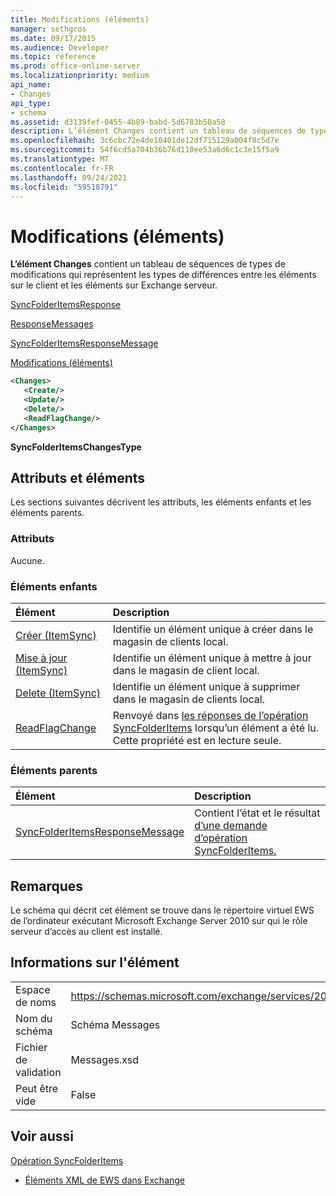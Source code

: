 ```yaml
---
title: Modifications (éléments)
manager: sethgros
ms.date: 09/17/2015
ms.audience: Developer
ms.topic: reference
ms.prod: office-online-server
ms.localizationpriority: medium
api_name:
- Changes
api_type:
- schema
ms.assetid: d3139fef-0455-4b89-babd-5d6783b50a58
description: L’élément Changes contient un tableau de séquences de types de modifications qui représentent les types de différences entre les éléments sur le client et les éléments sur Exchange serveur.
ms.openlocfilehash: 3c6cbc72e4de10401de12df715129a004f8c5d7e
ms.sourcegitcommit: 54f6cd5a704b36b76d110ee53a6d6c1c3e15f5a9
ms.translationtype: MT
ms.contentlocale: fr-FR
ms.lasthandoff: 09/24/2021
ms.locfileid: "59518791"
---
```

# <a name="changes-items"></a>Modifications (éléments)

**L’élément Changes** contient un tableau de séquences de types de modifications qui représentent les types de différences entre les éléments sur le client et les éléments sur Exchange serveur. 
  
[SyncFolderItemsResponse](syncfolderitemsresponse.md)
  
[ResponseMessages](responsemessages.md)
  
[SyncFolderItemsResponseMessage](syncfolderitemsresponsemessage.md)
  
[Modifications (éléments)](changes-items.md)
  
```xml
<Changes>
   <Create/>
   <Update/>
   <Delete/>
   <ReadFlagChange/>
</Changes>
```

 **SyncFolderItemsChangesType**
## <a name="attributes-and-elements"></a>Attributs et éléments

Les sections suivantes décrivent les attributs, les éléments enfants et les éléments parents.
  
### <a name="attributes"></a>Attributs

Aucune.
  
### <a name="child-elements"></a>Éléments enfants

|**Élément**|**Description**|
|:-----|:-----|
|[Créer (ItemSync)](create-itemsync.md) <br/> |Identifie un élément unique à créer dans le magasin de clients local.  <br/> |
|[Mise à jour (ItemSync)](update-itemsync.md) <br/> |Identifie un élément unique à mettre à jour dans le magasin de client local.  <br/> |
|[Delete (ItemSync)](delete-itemsync.md) <br/> |Identifie un élément unique à supprimer dans le magasin de clients local.  <br/> |
|[ReadFlagChange](readflagchange.md) <br/> |Renvoyé dans [les réponses de l’opération SyncFolderItems](syncfolderitems-operation.md) lorsqu’un élément a été lu. Cette propriété est en lecture seule.  <br/> |
   
### <a name="parent-elements"></a>Éléments parents

|**Élément**|**Description**|
|:-----|:-----|
|[SyncFolderItemsResponseMessage](syncfolderitemsresponsemessage.md) <br/> |Contient l’état et le résultat [d’une demande d’opération SyncFolderItems.](syncfolderitems-operation.md)  <br/> |
   
## <a name="remarks"></a>Remarques

Le schéma qui décrit cet élément se trouve dans le répertoire virtuel EWS de l’ordinateur exécutant Microsoft Exchange Server 2010 sur qui le rôle serveur d’accès au client est installé.
  
## <a name="element-information"></a>Informations sur l'élément

|||
|:-----|:-----|
|Espace de noms  <br/> |https://schemas.microsoft.com/exchange/services/2006/messages  <br/> |
|Nom du schéma  <br/> |Schéma Messages  <br/> |
|Fichier de validation  <br/> |Messages.xsd  <br/> |
|Peut être vide  <br/> |False  <br/> |
   
## <a name="see-also"></a>Voir aussi



[Opération SyncFolderItems](syncfolderitems-operation.md)


- [Éléments XML de EWS dans Exchange](ews-xml-elements-in-exchange.md)

